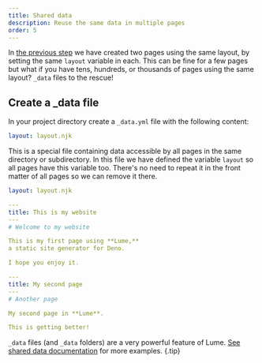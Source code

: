```yaml
---
title: Shared data
description: Reuse the same data in multiple pages
order: 5
---
```


In [the previous step](./reuse-layouts.md) we have created two pages using the
same layout, by setting the same `layout` variable in each. This can be fine for
a few pages but what if you have tens, hundreds, or thousands of pages using the
same layout? `_data` files to the rescue!

## Create a _data file

In your project directory create a `_data.yml` file with the following
content:

<lume-code>

```yml {title="_data.yml"}
layout: layout.njk
```

</lume-code>

This is a special file containing data accessible by all pages in the same
directory or subdirectory. In this file we have defined the variable `layout` so
all pages have this variable too. There's no need to repeat it in the front
matter of all pages so we can remove it there.

<lume-code>

```yml {title="_data.yml"}
layout: layout.njk
```

```yml { title="index.md" }
---
title: This is my website
---
# Welcome to my website

This is my first page using **Lume,**
a static site generator for Deno.

I hope you enjoy it.
```

```yml { title="second-page.md" }
---
title: My second page
---
# Another page

My second page in **Lume**.

This is getting better!
```

</lume-code>

`_data` files (and `_data` folders) are a very powerful feature of Lume.
[See shared data documentation](/docs/creating-pages/shared-data.md) for more
examples. {.tip}
